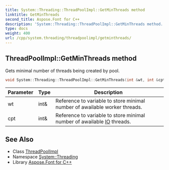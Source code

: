 ```yaml
---
title: System::Threading::ThreadPoolImpl::GetMinThreads method
linktitle: GetMinThreads
second_title: Aspose.Font for C++
description: 'System::Threading::ThreadPoolImpl::GetMinThreads method. Gets minimal number of threads being created by pool in C++.'
type: docs
weight: 400
url: /cpp/system.threading/threadpoolimpl/getminthreads/
---
```

## ThreadPoolImpl::GetMinThreads method


Gets minimal number of threads being created by pool.

```cpp
void System::Threading::ThreadPoolImpl::GetMinThreads(int &wt, int &cpt)
```


| Parameter | Type | Description |
| --- | --- | --- |
| wt | int\& | Reference to variable to store minimal number of awailable worker threads. |
| cpt | int\& | Reference to variable to store minimal number of awailable [IO](../../../system.io/) threads. |

## See Also

* Class [ThreadPoolImpl](../)
* Namespace [System::Threading](../../)
* Library [Aspose.Font for C++](../../../)
